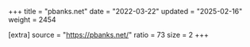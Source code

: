 +++
title = "pbanks.net"
date = "2022-03-22"
updated = "2025-02-16"
weight = 2454

[extra]
source = "https://pbanks.net/"
ratio = 73
size = 2
+++
